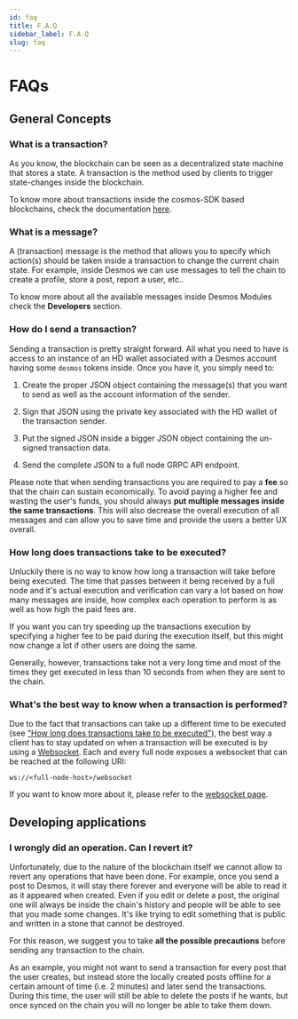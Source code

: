 ```yaml
---
id: faq
title: F.A.Q
sidebar_label: F.A.Q
slug: faq
---
```


# FAQs

## General Concepts
### What is a transaction? 
As you know, the blockchain can be seen as a decentralized state machine that stores a state. A transaction is the method used by clients to trigger state-changes inside the blockchain.

To know more about transactions inside the cosmos-SDK based blockchains, check the documentation [here](https://docs.cosmos.network/main/core/transactions.html).

### What is a message?
A (transaction) message is the method that allows you to specify which action(s) should be taken inside a transaction to change the current chain state. For example, inside Desmos we can use messages to tell the chain to create a profile, store a post, report a user, etc..

To know more about all the available messages inside Desmos Modules check the __Developers__ section.

### How do I send a transaction?
Sending a transaction is pretty straight forward. All what you need to have is access to an instance of an HD wallet associated with a Desmos account having some `desmos` tokens inside. Once you have it, you simply need to: 

1. Create the proper JSON object containing the message(s) that you want to send as well as the account information of the sender. 

2. Sign that JSON using the private key associated with the HD wallet of the transaction sender. 

3. Put the signed JSON inside a bigger JSON object containing the un-signed transaction data. 

4. Send the complete JSON to a full node GRPC API endpoint. 

Please note that when sending transactions you are required to pay a **fee** so that the chain can sustain economically. To avoid paying a higher fee and wasting the user's funds, you should always **put multiple messages inside the same transactions**. This will also decrease the overall execution of all messages and can allow you to save time and provide the users a better UX overall. 

### How long does transactions take to be executed? 
Unluckily there is no way to know how long a transaction will take before being executed. The time that passes between it being received by a full node and it's actual execution and verification can vary a lot based on how many messages are inside, how complex each operation to perform is as well as how high the paid fees are. 

If you want you can try speeding up the transactions execution by specifying a higher fee to be paid during the execution itself, but this might now change a lot if other users are doing the same.

Generally, however, transactions take not a very long time and most of the times they get executed in less than 10 seconds from when they are sent to the chain.  

### What's the best way to know when a transaction is performed?
Due to the fact that transactions can take up a different time to be executed (see ["How long does transactions take to be executed"](#how-long-does-transactions-take-to-be-executed)), the best way a client has to stay updated on when a transaction will be executed is by using a [Websocket](https://en.wikipedia.org/wiki/WebSocket). Each and every full node exposes a websocket that can be reached at the following URI: 

```
ws://<full-node-host>/websocket
```

If you want to know more about it, please refer to the [websocket page](05-observe-data.md).

## Developing applications
### I wrongly did an operation. Can I revert it?
Unfortunately, due to the nature of the blockchain itself we cannot allow to revert any operations that have been done. For example, once you send a post to Desmos, it will stay there forever and everyone will be able to read it as it appeared when created. 
Even if you edit or delete a post, the original one will always be inside the chain's history and people will be able to see that you made some changes. It's like trying to edit something that is public and written in a stone that cannot be destroyed. 

For this reason, we suggest you to take **all the possible precautions** before sending any transaction to the chain. 

As an example, you might not want to send a transaction for every post that the user creates, but instead store the locally created posts offline for a certain amount of time (i.e. 2 minutes) and later send the transactions. During this time, the user will still be able to delete the posts if he wants, but once synced on the chain you will no longer be able to take them down.
